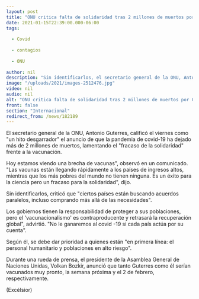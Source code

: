 ```yaml
---
layout: post
title: "ONU critica falta de solidaridad tras 2 millones de muertos por Covid"
date: 2021-01-15T22:39:00.000-06:00
tags:
  
  - Covid
  
  - contagios
  
  - ONU
  
author: nil
description: "Sin identificarlos, el secretario general de la ONU, Antonio Guterres, criticó que ciertos países están buscando acuerdos paralelos, incluso comprando más allá de las necesidades"
image: "/uploads/2021/images-2512476.jpg"
video: nil
audio: nil
alt: "ONU critica falta de solidaridad tras 2 millones de muertos por Covid"
front: false
section: "Internacional"
redirect_from: /news/182189
---
```


El secretario general de la ONU, Antonio Guterres, calificó el viernes como "un hito desgarrador" el anuncio de que la pandemia de covid-19 ha dejado más de 2 millones de muertos, lamentando el "fracaso de la solidaridad" frente a la vacunación.

Hoy estamos viendo una brecha de vacunas", observó en un comunicado. "Las vacunas están llegando rápidamente a los países de ingresos altos, mientras que los más pobres del mundo no tienen ninguna. Es un éxito para la ciencia pero un fracaso para la solidaridad", dijo.

Sin identificarlos, criticó que "ciertos países están buscando acuerdos paralelos, incluso comprando más allá de las necesidades".

Los gobiernos tienen la responsabilidad de proteger a sus poblaciones, pero el 'vacunacionalismo' es contraproducente y retrasará la recuperación global", advirtió. "No le ganaremos al covid -19 si cada país actúa por su cuenta".

Según él, se debe dar prioridad a quienes están "en primera línea: el personal humanitario y poblaciones en alto riesgo".

Durante una rueda de prensa, el presidente de la Asamblea General de Naciones Unidas, Volkan Bozkir, anunció que tanto Guterres como él serían vacunados muy pronto, la semana próxima y el 2 de febrero, respectivamente.

(Excélsior)
